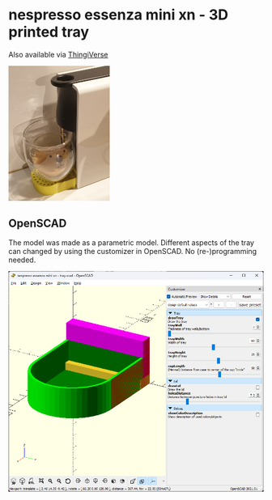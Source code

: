 # nespresso essenza mini xn - 3D printed tray

Also available via [ThingiVerse](https://www.thingiverse.com/thing:6699838)

<img src="images\New_Tray_Coffee.jpg" alt="isolated" width="200"/>

## OpenSCAD
The model was made as a parametric model. Different aspects of the tray can changed by using the customizer in OpenSCAD. No (re-)programming needed.

<img src="images\Preview_Tray_cup.png" alt="isolated" width="600"/>
